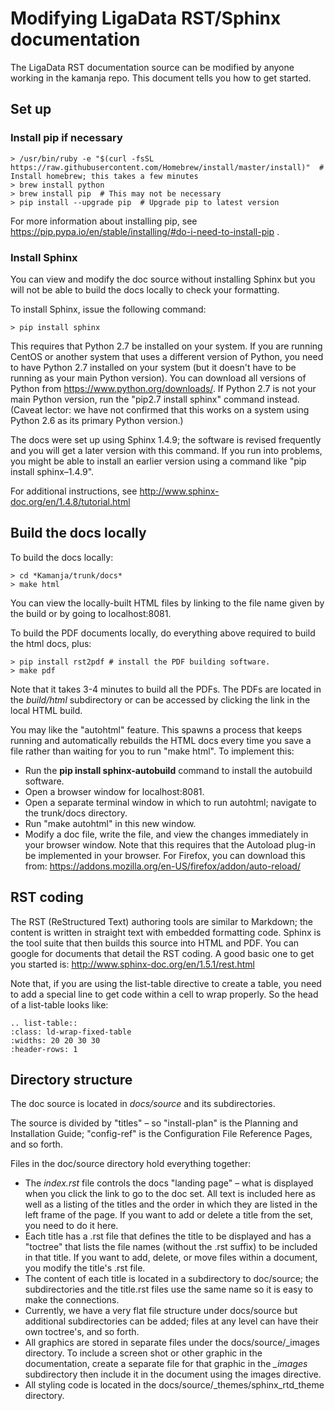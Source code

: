# Modifying LigaData RST/Sphinx documentation

The LigaData RST documentation source can be modified by anyone working in the kamanja repo.  This document tells you how to get started.

## Set up

### Install pip if necessary

```> sudo easy_install pip
> /usr/bin/ruby -e "$(curl -fsSL https://raw.githubusercontent.com/Homebrew/install/master/install)"  # Install homebrew; this takes a few minutes
> brew install python
> brew install pip  # This may not be necessary
> pip install --upgrade pip  # Upgrade pip to latest version
```

For more information about installing pip,
see https://pip.pypa.io/en/stable/installing/#do-i-need-to-install-pip .

### Install Sphinx

You can view and modify the doc source without installing Sphinx but you will not be able to build the docs locally to check your formatting.

To install Sphinx, issue the following command:


```
> pip install sphinx
```

This requires that Python 2.7 be installed on your system.
If you are running CentOS or another system that uses a different version of Python,
you need to have Python 2.7 installed on your system
(but it doesn't have to be running as your main Python version).
You can download all versions of Python from https://www.python.org/downloads/.
If Python 2.7 is not your main Python version,  run the "pip2.7 install sphinx" command instead.
(Caveat lector: we have not confirmed that this works on a system using Python 2.6 as its primary Python version.)

The docs were set up using Sphinx 1.4.9;
the software is revised frequently and you will get a later version with this command.
If you run into problems, you might be able to install an earlier version using a command like "pip install sphinx–1.4.9".

For additional instructions, see http://www.sphinx-doc.org/en/1.4.8/tutorial.html


## Build the docs locally

To build the docs locally:

```
> cd *Kamanja/trunk/docs*
> make html
```

You can view the locally-built HTML files by linking to the file name given by the build
or by going to localhost:8081.

To build the PDF documents locally, do everything above required to build the html docs, plus:

```
> pip install rst2pdf # install the PDF building software.
> make pdf
```
Note that it takes 3-4 minutes to build all the PDFs.
The PDFs are located in the *build/html* subdirectory
or can be accessed by clicking the link in the local HTML build.

You may like the "autohtml" feature.
This spawns a process that keeps running
and automatically rebuilds the HTML docs every time you save a file
rather than waiting for you to run "make html".  To implement this:

- Run the **pip install sphinx-autobuild** command to install the autobuild software.
- Open a browser window for localhost:8081.
- Open a separate terminal window in which to run autohtml; navigate to the trunk/docs directory.
- Run "make autohtml" in this new window.
- Modify a doc file, write the file, and view the changes immediately in your browser window.
  Note that this requires that the Autoload plug-in be implemented in your browser.
  For Firefox, you can download this from:  https://addons.mozilla.org/en-US/firefox/addon/auto-reload/

## RST coding

The RST (ReStructured Text) authoring tools are similar to Markdown;
the content is written in straight text with embedded formatting code.
Sphinx is the tool suite that then builds this source into HTML and PDF.
You can google for documents that detail the RST coding.  A good basic one to get you started is:
http://www.sphinx-doc.org/en/1.5.1/rest.html

Note that, if you are using the list-table directive to create a table,
you need to add a special line to get code within a cell to wrap properly.
So the head of a list-table looks like:

```
.. list-table::
:class: ld-wrap-fixed-table
:widths: 20 20 30 30
:header-rows: 1
```

## Directory structure

The doc source is located in *docs/source* and its subdirectories.

The source is divided by "titles" – so "install-plan" is the Planning and Installation Guide;
"config-ref" is the Configuration File Reference Pages, and so forth.

Files in the doc/source directory hold everything together:

- The *index.rst* file controls the docs "landing page" –
  what is displayed when you click the link to go to the doc set.
  All text is included here as well as a listing of the titles
  and the order in which they are listed in the left frame of the page.
  If you want to add or delete a title from the set, you need to do it here.
- Each title has a .rst file that defines the title to be displayed
  and has a "toctree" that lists the file names (without the .rst suffix)
  to be included in that title.
  If you want to add, delete, or move files within a document,
  you modify the title's .rst file.
- The content of each title is located in a subdirectory to doc/source;
  the subdirectories and the title.rst files use the same name
  so it is easy to make the connections.
- Currently, we have a very flat file structure under docs/source
  but additional subdirectories can be added;
  files at any level can have their own toctree's, and so forth.
- All graphics are stored in separate files under the docs/source/_images directory.
  To include a screen shot or other graphic in the documentation,
  create a separate file for that graphic in the *_images* subdirectory
  then include it in the document using the images directive.
- All styling code is located in the docs/source/_themes/sphinx_rtd_theme directory.



